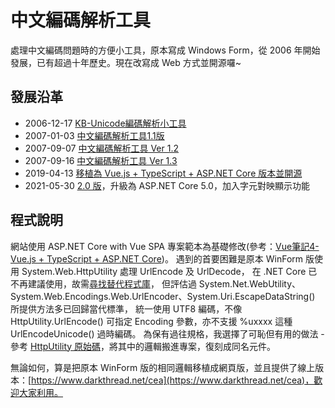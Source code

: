# 中文編碼解析工具

處理中文編碼問題時的方便小工具，原本寫成 Windows Form，從 2006 年開始發展，已有超過十年歷史。現在改寫成 Web 方式並開源囉~ 

## 發展沿革 ##

* 2006-12-17 [KB-Unicode編碼解析小工具](https://blog.darkthread.net/blog/kb-unicode)
* 2007-01-03 [中文編碼解析工具1.1版](https://blog.darkthread.net/blog/1-1)
* 2007-09-07 [中文編碼解析工具 Ver 1.2](https://blog.darkthread.net/blog/1040)
* 2007-09-16 [中文編碼解析工具 Ver 1.3](https://blog.darkthread.net/blog/1083/)
* 2019-04-13 [移植為 Vue.js + TypeScript + ASP.NET Core 版本並開源](https://blog.darkthread.net/blog/cea-release/)
* 2021-05-30 [2.0 版](https://blog.darkthread.net/blog/cea-20/)，升級為 ASP.NET Core 5.0，加入字元對映顯示功能

## 程式說明 ##

網站使用 ASP.NET Core with Vue SPA 專案範本為基礎修改(參考：[Vue筆記4-Vue.js + TypeScript + ASP.NET Core](https://blog.darkthread.net/blog/vue-notes-4/))。
遇到的首要困難是原本 WinForm 版使用 System.Web.HttpUtility 處理 UrlEncode 及 UrlDecode，
在 .NET Core 已不再建議使用，故需[尋找替代程式庫](https://blog.darkthread.net/blog/urlencode-in-dotnet/)，
但評估過 System.Net.WebUtility、System.Web.Encodings.Web.UrlEncoder、System.Uri.EscapeDataString() 所提供方法多已回歸當代標準，
統一使用 UTF8 編碼，不像 HttpUtility.UrlEncode() 可指定 Encoding 參數，亦不支援 %uxxxx 這種 UrlEncodeUnicode() 過時編碼。
為保有過往規格，我選擇了可恥但有用的做法 -
參考 [HttpUtility 原始碼](https://referencesource.microsoft.com/#System.Web/httpserverutility.cs)，將其中的邏輯搬進專案，復刻成同名元件。

無論如何，算是把原本 WinForm 版的相同邏輯移植成網頁版，並且提供了線上版本：[https://www.darkthread.net/cea](https://www.darkthread.net/cea)，歡迎大家利用。

